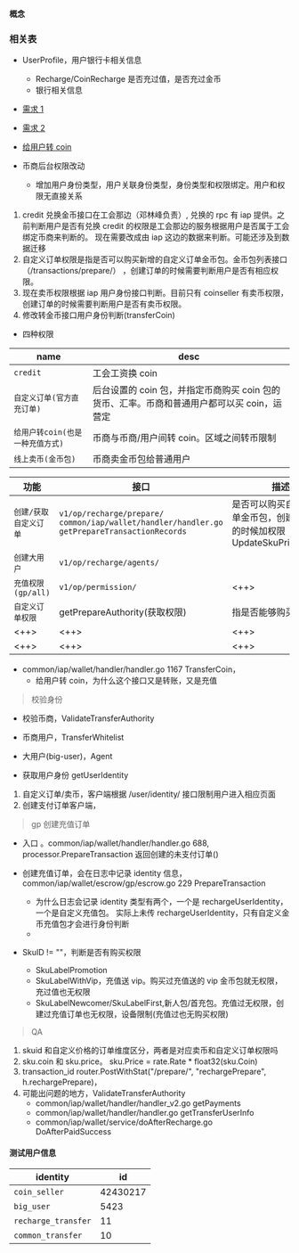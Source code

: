 #### 概念

### 相关表

- UserProfile，用户银行卡相关信息

  - Recharge/CoinRecharge 是否充过值，是否充过金币
  - 银行相关信息

- [需求 1](https://github.com/tmrwh/NewsDog/issues/7729)
- [需求 2](https://github.com/tmrwh/NewsDog/issues/7813)
- [给用户转 coin](https://github.com/tmrwh/NewsDog/issues/7299)

- 币商后台权限改动
  - 增加用户身份类型，用户关联身份类型，身份类型和权限绑定。用户和权限无直接关系

1. credit 兑换金币接口在工会那边（邓林峰负责）, 兑换的 rpc 有 iap 提供。之前判断用户是否有兑换 credit
   的权限是工会那边的服务根据用户是否属于工会绑定币商来判断的。
   现在需要改成由 iap 这边的数据来判断。可能还涉及到数据迁移
2. 自定义订单权限是指是否可以购买新增的自定义订单金币包。金币包列表接口（/transactions/prepare/） ，创建订单的时候需要判断用户是否有相应权限。
3. 现在卖币权限根据 iap 用户身份接口判断。目前只有 coinseller 有卖币权限，创建订单的时候需要判断用户是否有卖币权限。
4. 修改转金币接口用户身份判断(transferCoin)

- 四种权限

| name                             | desc                                                                                        |
| -------------------------------- | ------------------------------------------------------------------------------------------- |
| `credit`                         | 工会工资换 coin                                                                             |
| `自定义订单(官方直充订单)`       | 后台设置的 coin 包，并指定币商购买 coin 包的货币、汇率。币商和普通用户都可以买 coin，运营定 |
| `给用户转coin(也是一种充值方式)` | 币商与币商/用户间转 coin。区域之间转币限制                                                  |
| `线上卖币(金币包)`               | 币商卖金币包给普通用户                                                                      |

| 功能                  | 接口                                                                                          | 描述                                                                      |
| --------------------- | --------------------------------------------------------------------------------------------- | ------------------------------------------------------------------------- |
| `创建/获取自定义订单` | `v1/op/recharge/prepare/` `common/iap/wallet/handler/handler.go getPrepareTransactionRecords` | 是否可以购买自定义订单金币包，创建和获取的时候加权限 UpdateSkuPriceByRate |
| `创建大用户`          | `v1/op/recharge/agents/`                                                                      |                                                                           |
| `充值权限(gp/all)`    | `v1/op/permission/`                                                                           | <++>                                                                      |
| `自定义订单权限`      | getPrepareAuthority(获取权限)                                                                 | 指是否能够购买金币包                                                      |
| <++>                  | <++>                                                                                          | <++>                                                                      |
| <++>                  | <++>                                                                                          | <++>                                                                      |

- common/iap/wallet/handler/handler.go 1167 TransferCoin，
  - 给用户转 coin，为什么这个接口又是转账，又是充值

> 校验身份

- 校验币商，ValidateTransferAuthority

- 币商用户，TransferWhitelist
- 大用户(big-user)，Agent

- 获取用户身份 getUserIdentity

1. 自定义订单/卖币，客户端根据 /user/identity/ 接口限制用户进入相应页面
2. 创建支付订单客户端，

> gp 创建充值订单

- 入口 。common/iap/wallet/handler/handler.go 688, processor.PrepareTransaction
  返回创建的未支付订单()
- 创建充值订单，会在日志中记录 identity 信息，common/iap/wallet/escrow/gp/escrow.go
  229 PrepareTransaction

  - 为什么日志会记录 identity 类型有两个，一个是 rechargeUserIdentity，一个是自定义充值包。
    实际上未传 rechargeUserIdentity，只有自定义金币充值包才会进行身份判断
  -

- SkuID != ""，判断是否有购买权限
  - SkuLabelPromotion
  - SkuLabelWithVip，充值送 vip。购买过充值送的 vip 金币包就无权限，充过值也无权限
  - SkuLabelNewcomer/SkuLabelFirst,新人包/首充包。充值过无权限，创建过充值订单也无权限，设备限制(充值过也无购买权限)

> QA

1. skuid 和自定义价格的订单维度区分，两者是对应卖币和自定义订单权限吗
2. sku.coin 和 sku.price。 sku.Price = rate.Rate \* float32(sku.Coin)
3. transaction_id router.PostWithStat("/prepare/", "rechargePrepare", h.rechargePrepare)，
4. 可能出问题的地方，ValidateTransferAuthority
   - common/iap/wallet/handler/handler_v2.go getPayments
   - common/iap/wallet/handler/handler.go getTransferUserInfo
   - common/iap/wallet/service/doAfterRecharge.go DoAfterPaidSuccess

#### 测试用户信息

| identity            | id       |
| ------------------- | -------- |
| `coin_seller`       | 42430217 |
| `big_user`          | 5423     |
| `recharge_transfer` | 11       |
| `common_transfer`   | 10       |
